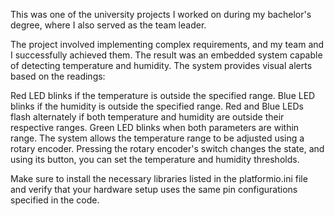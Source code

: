 This was one of the university projects I worked on during my bachelor's degree, where I also served as the team leader.

The project involved implementing complex requirements, and my team and I successfully achieved them. The result was an embedded system capable of detecting temperature and humidity. The system provides visual alerts based on the readings:

Red LED blinks if the temperature is outside the specified range.
Blue LED blinks if the humidity is outside the specified range.
Red and Blue LEDs flash alternately if both temperature and humidity are outside their respective ranges.
Green LED blinks when both parameters are within range.
The system allows the temperature range to be adjusted using a rotary encoder. Pressing the rotary encoder's switch changes the state, and using its button, you can set the temperature and humidity thresholds.

Make sure to install the necessary libraries listed in the platformio.ini file and verify that your hardware setup uses the same pin configurations specified in the code.
